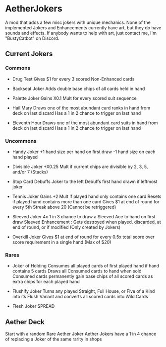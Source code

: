 # AetherJokers
A mod that adds a few misc jokers with unique mechanics.
None of the implemented Jokers and Enhancements currently have art, but they do have sounds and effects.
If anybody wants to help with art, just contact me, I'm "BustyCatbot" on Discord.

## Current Jokers
### Commons
- Drug Test
Gives $1 for every 3 scored Non-Enhanced cards

- Backseat Joker
Adds double base chips of all cards held in hand

- Palette Joker
Gains X0.1 Mult for every scored suit sequence

- Hail Mary
Draws one of the most abundant card ranks in hand from deck on last discard
Has a 1 in 2 chance to trigger on last hand

- Eleventh Hour
Draws one of the most abundant card suits in hand from deck on last discard
Has a 1 in 2 chance to trigger on last hand

### Uncommons
- Handy Joker
+1 hand size per hand on first draw
-1 hand size on each hand played

- Divisible Joker
+X0.25 Mult if current chips are divisible by 2, 3, 5, and/or 7 (Stacks)

- Stop Card
Debuffs Joker to the left
Debuffs first hand drawn if leftmost joker

- Tennis Joker
Gains +2 Mult if played hand only contains one card
Resets if played hand contains more than one card
Gives $1 at end of round for every 5th Streak above 20
(Cannot be retriggered)

- Sleeved Joker
4x 1 in 3 chance to draw a Sleeved Ace to hand on first draw
Sleeved Enhancement : Gets destroyed when played, discarded, at end of round, or if modified (Only created by Jokers)

- Overkill Joker
Gives $1 at end of round for every 0.5x total score over score requirement in a single hand
(Max of $20)

### Rares
- Joker of Holding
Consumes all played cards of first played hand if hand contains 5 cards
Draws all Consumed cards to hand when sold
Consumed cards permanently gain base chips of all scored cards as extra chips for each played hand

- Flushify Joker
Turns any played Straight, Full House, or Five of a Kind into its Flush Variant and converts all scored cards into Wild Cards

- Flesh Joker
SPREAD

## Aether Deck
Start with a random Rare Aether Joker
Aether Jokers have a 1 in 4 chance of replacing a Joker of the same rarity in shops
